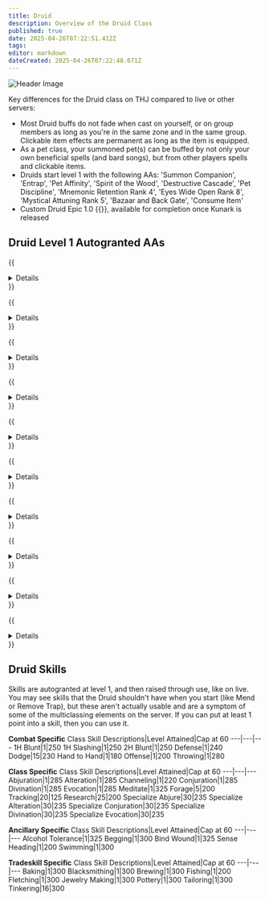 ```yaml
---
title: Druid
description: Overview of the Druid Class
published: true
date: 2025-04-26T07:22:51.412Z
tags: 
editor: markdown
dateCreated: 2025-04-26T07:22:48.671Z
---
```


![Header Image](/images/classes.webp)

Key differences for the Druid class on THJ compared to live or other servers:

- Most Druid buffs do not fade when cast on yourself, or on group members as long as you're in the same zone and in the same group. Clickable item effects are permanent as long as the item is equipped.
- As a pet class, your summoned pet(s) can be buffed by not only your own beneficial spells (and bard songs), but from other players spells and clickable items.
- Druids start level 1 with the following AAs: 'Summon Companion', 'Entrap', 'Pet Affinity', 'Spirit of the Wood', 'Destructive Cascade', 'Pet Discipline', 'Mnemonic Retention Rank 4', 'Eyes Wide Open Rank 8', 'Mystical Attuning Rank 5', 'Bazaar and Back Gate', 'Consume Item'
- Custom Druid Epic 1.0 {{<item id="20542" name="Nature Walker's Scimitar" link="/equipment-guide/epics/dru-epic/">}}, available for completion once Kunark is released

## Druid Level 1 Autogranted AAs

{{<details title="Destructive Cascade (Passive)">}}
This ability increases the power of any critical hits your damage over time spells will do to your enemy. Each rank increases the power of your critical damage.
{{</details>}}

{{<details title="Spirit of the Wood (Active)">}}
Every 15 minutes, For a brief time, you are able to commune with the woodland spirits who provide your party with exceptional regenerative abilities and a protective shield of armor and thorns.  Additional ranks increase the power of this effect.
{{</details>}}

{{<details title="Consume Item (Active)">}}
Every 5 seconds, Focus your will upon the item held on your cursor.  If it is related to the item currently equipped in your power source slot, you will receive a large portion of progress toward that item's next rank, while destroying the item on your cursor.
{{</details>}}

{{<details title="Pet Affinity (Passive)">}}
This ability makes your summoned pets a valid target for beneficial group spells.
{{</details>}}

{{<details title="Pet Discipline (Passive)">}}
This ability will allow you to give your pet a 'hold' command until explicitly told to attack.  This ability also grants the 'Greater Pet Hold' command which forces your pet to not add anything to its hate list unless specifically added by you when Greater Hold is activated.  YOu can add a target to your pet's hate list with either 'attack' or 'qattack'
{{</details>}}

{{<details title="Summon Companion (Active)">}}
This ability grants you a faster casting version of your Summon Companion spell.  Starting with rank 2, each rank has an increasing chance to cause your pet to fade when summoned.
{{</details>}}

{{<details title="Bazaar and Back Gate (Active)">}}
Every 2 minutes.  Using this ability will transport you to the Bazaar.  While still in the Bazaar, you can use this ability again and it will return you to where you were prior to entering the Bazaar.
{{</details>}}

{{<details title="Mnemonic Retention Rank 4 (Passive)">}}
This ability gives you an additional spell slot so you can memorize an additional spell.
{{</details>}}

{{<details title="Eyes Wide Open Rank 8 (Passive)">}}
This passive ability increases the capacity of your extended target window by one slot per rank.
{{</details>}}

{{<details title="Mystical Attuning Rank 5 (Passive)">}}
This ability increases the number of mystical effects that can affect you at once by 1 per rank.
{{</details>}}

## Druid Skills

Skills are autogranted at level 1, and then raised through use, like on live. You may see skills that the Druid shouldn't have when you start (like Mend or Remove Trap), but these aren't actually usable and are a symptom of some of the multiclassing elements on the server. If you can put at least 1 point into a skill, then you can use it.

**Combat Specific**
Class Skill Descriptions|Level Attained|Cap at 60
---|---|---
1H Blunt|1|250
1H Slashing|1|250
2H Blunt|1|250
Defense|1|240
Dodge|15|230
Hand to Hand|1|180
Offense|1|200
Throwing|1|280

**Class Specific**
Class Skill Descriptions|Level Attained|Cap at 60
---|---|---
Abjuration|1|285
Alteration|1|285
Channeling|1|220
Conjuration|1|285
Divination|1|285
Evocation|1|285
Meditate|1|325
Forage|5|200
Tracking|20|125
Research|25|200
Specialize Abjure|30|235
Specialize Alteration|30|235
Specialize Conjuration|30|235
Specialize Divination|30|235
Specialize Evocation|30|235

**Ancillary Specific**
Class Skill Descriptions|Level Attained|Cap at 60
---|---|---
Alcohol Tolerance|1|325
Begging|1|300
Bind Wound|1|325
Sense Heading|1|200
Swimming|1|300

**Tradeskill Specific**
Class Skill Descriptions|Level Attained|Cap at 60
---|---|---
Baking|1|300
Blacksmithing|1|300
Brewing|1|300
Fishing|1|200
Fletching|1|300
Jewelry Making|1|300
Pottery|1|300
Tailoring|1|300
Tinkering|16|300

